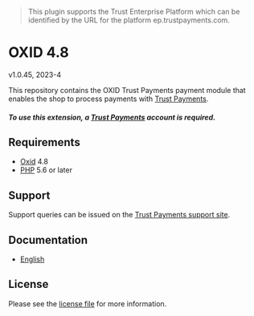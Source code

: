 > This plugin supports the Trust Enterprise Platform which can be identified by the URL for the platform ep.trustpayments.com.

# OXID 4.8

v1.0.45, 2023-4

This repository contains the OXID  Trust Payments payment module that enables the shop to process payments with [Trust Payments](https://www.trustpayments.com/).

##### To use this extension, a [Trust Payments](https://ep.trustpayments.com/user/signup)  account is required.

## Requirements

* [Oxid](https://www.oxid-esales.com/) 4.8
* [PHP](http://php.net/) 5.6 or later

## Support

Support queries can be issued on the [Trust Payments support site](https://www.trustpayments.com/contact-us/).

## Documentation

* [English](https://plugin-documentation.ep.trustpayments.com/TrustPayments/oxid-4.8/1.0.45/docs/en/documentation.html)

## License

Please see the [license file](https://github.com/TrustPayments/oxid-4.8/blob/1.0.45/LICENSE) for more information.